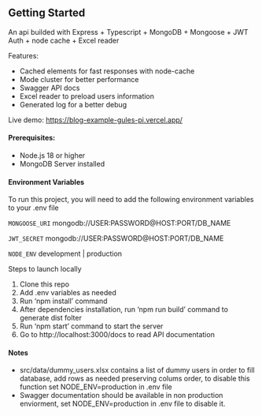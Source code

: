 ## Getting Started

An api builded with Express + Typescript +  MongoDB + Mongoose + JWT Auth + node cache + Excel reader

Features:
- Cached elements for fast responses with node-cache
- Mode cluster for better performance
- Swagger API docs
- Excel reader to preload users information
- Generated log for a better debug

Live demo: https://blog-example-gules-pi.vercel.app/
#### Prerequisites:
- Node.js 18 or higher
- MongoDB Server installed

#### Environment Variables

To run this project, you will need to add the following environment variables to your .env file

`MONGOOSE_URI` mongodb://USER:PASSWORD@HOST:PORT/DB_NAME

`JWT_SECRET` mongodb://USER:PASSWORD@HOST:PORT/DB_NAME

`NODE_ENV`  development | production 


Steps to launch locally 
1. Clone this repo
2. Add .env variables as needed
3. Run ‘npm install’ command
4. After dependencies installation, run ‘npm run build’ command to generate dist folter
5. Run ‘npm start’ command to start the server
6. Go to http://localhost:3000/docs to read API documentation


#### Notes

 - src/data/dummy_users.xlsx contains a list of dummy users in order to fill database, add rows as needed preserving colums order, to disable this function set NODE_ENV=production in .env file
 - Swagger documentation should be available in non production enviorment, set NODE_ENV=production in .env file to disable it.
